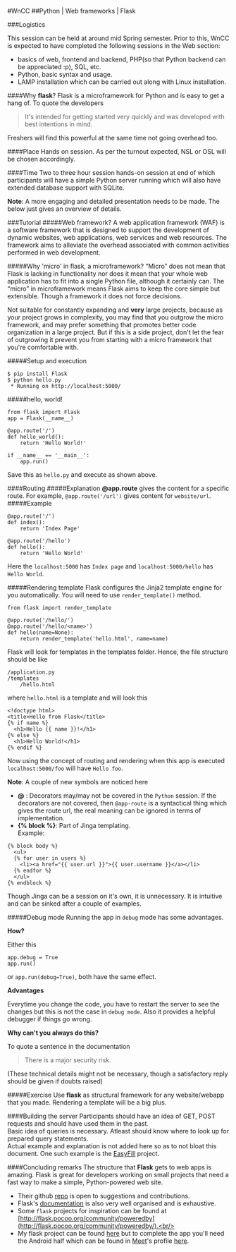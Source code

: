 #WnCC
##Python | Web frameworks | Flask

###Logistics

This session can be held at around mid Spring semester. Prior to this, WnCC is expected to have completed the following sessions in the Web section:
* basics of web, frontend and backend, PHP(so that Python backend can be appreciated :p), SQL, etc.
* Python, basic syntax and usage.
* LAMP installation which can be carried out along with Linux installation.

####Why **flask**?
Flask is a microframework for Python and is easy to get a hang of. To quote the developers

>It's intended for getting started very quickly and was developed with best intentions in mind.<br/>

Freshers will find this powerful at the same time not going overhead too.

####Place
Hands on session. As per the turnout expected, NSL or OSL will be chosen accordingly. 

####Time
Two to three hour session hands-on session at end of which participants will have a simple Python server running which will also have extended database support with SQLite.

**Note**: A more engaging and detailed presentation needs to be made. The below just gives an overview of details.

###Tutorial
#####Web framework?
A web application framework (WAF) is a software framework that is designed to support the development of dynamic websites, web applications, web services and web resources. The framework aims to alleviate the overhead associated with common activities performed in web development.

#####Why 'micro' in flask, a microframework?
“Micro” does not mean that Flask is lacking in functionality nor does it mean that your whole web application has to fit into a single Python file, although it certainly can. The “micro” in microframework means Flask aims to keep the core simple but extensible. Though a framework it does not force decisions.

Not suitable for constantly expanding and **very** large projects, because as your project grows in complexity, you may find that you outgrow the micro framework, and may prefer something that promotes better code organization in a large project. But if this is a side project, don't let the fear of outgrowing it prevent you from starting with a micro framework that you're comfortable with.

#####Setup and execution
```
$ pip install Flask
$ python hello.py
 * Running on http://localhost:5000/
```
#####hello, world!
```
from flask import Flask
app = Flask(__name__)

@app.route('/')
def hello_world():
    return 'Hello World!'

if __name__ == '__main__':
    app.run()
```
Save this as `hello.py` and execute as shown above.

####Routing
#####Explanation
**@app.route** gives the content for a specific route. For example, `@app.route('/url')` gives content for `website/url`.<br/>
#####Example
```
@app.route('/')
def index():
    return 'Index Page'

@app.route('/hello')
def hello():
    return 'Hello World'
```
Here the `localhost:5000` has `Index page` and `localhost:5000/hello` has `Hello World`.

#####Rendering template
Flask configures the Jinja2 template engine for you automatically. You will need to use `render_template()` method.
```
from flask import render_template

@app.route('/hello/')
@app.route('/hello/<name>')
def hello(name=None):
    return render_template('hello.html', name=name)
```
Flask will look for templates in the templates folder.  Hence, the file structure should be like
```
/application.py
/templates
    /hello.html
```
where `hello.html` is a template and will look this
```
<!doctype html>
<title>Hello from Flask</title>
{% if name %}
  <h1>Hello {{ name }}!</h1>
{% else %}
  <h1>Hello World!</h1>
{% endif %}
```
Now using the concept of routing and rendering when this app is executed `localhost:5000/foo` will have `Hello foo`.

**Note**: A couple of new symbols are noticed here
 
* **@** : Decorators may/may not be covered in the `Python` session. If the decorators are not covered, then `@app-route` is a syntactical thing which gives the route url, the real meaning can be ignored in terms of implementation.
* **{% block %}**: Part of Jinga templating.<br/>
Example: 
```
{% block body %}
  <ul>
  {% for user in users %}
    <li><a href="{{ user.url }}">{{ user.username }}</a></li>
  {% endfor %}
  </ul>
{% endblock %}
```
Though Jinga can be a session on it's own, it is unnecessary. It is intuitive and can be sinked after a couple of examples.

#####Debug mode
Running the app in `debug` mode has some advantages.

**How?**

Either this
```
app.debug = True
app.run()
```
or `app.run(debug=True)`, both have the same effect.

**Advantages**

Everytime you change the code, you have to restart the server to see the changes but this is not the case in `debug mode`. Also it provides a helpful debugger if things go wrong.

**Why can't you always do this?**

To quote a sentence in the documentation
>There is a major security risk.

(These technical details might not be necessary, though a satisfactory reply should be given if doubts raised)

#####Exercise
Use **flask** as structural framework for any website/webapp that you made. Rendering a template will be a big plus.

####Building the server
Participants should have an idea of GET, POST requests and should have used them in the past.<br/>
Basic idea of queries is necessary. Atleast should know where to look up for prepared query statements.<br/>
Actual example and explanation is not added here so as to not bloat this document. One such example is the [EasyFill](https://github.com/Sumith1896/EasyFill) project.<br/>

####Concluding remarks
The structure that **Flask** gets to web apps is amazing. Flask is great for developers working on small projects that need a fast way to make a simple, Python-powered web site.<br/>
* Their github [repo](https://github.com/mitsuhiko/flask) is open to suggestions and contributions.<br/>
* Flask's [documentation](http://flask.pocoo.org/docs/0.10/) is also very well organised and is exhaustive.<br/>
* Some `flask` projects for inspiration can be found at [http://flask.pocoo.org/community/poweredby](http://flask.pocoo.org/community/poweredby/).<br/>
* My flask project can be found [here](https://github.com/Sumith1896/EasyFill) but to complete the app you'll need the Android half which can be found in [Meet](https://github.com/udiboy1209)'s profile [here](https://github.com/udiboy1209/EasyFill).